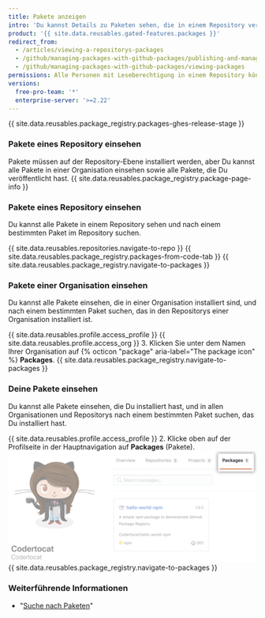 ```yaml
---
title: Pakete anzeigen
intro: 'Du kannst Details zu Paketen sehen, die in einem Repository veröffentlicht wurden, und die Ergebnisse nach Organisation oder Benutzer einschränken.'
product: '{{ site.data.reusables.gated-features.packages }}'
redirect_from:
  - /articles/viewing-a-repositorys-packages
  - /github/managing-packages-with-github-packages/publishing-and-managing-packages/viewing-a-repositorys-packages
  - /github/managing-packages-with-github-packages/viewing-packages
permissions: Alle Personen mit Leseberechtigung in einem Repository können die Pakete des Repository einsehen.
versions:
  free-pro-team: '*'
  enterprise-server: '>=2.22'
---
```


{{ site.data.reusables.package_registry.packages-ghes-release-stage }}

### Pakete eines Repository einsehen

Pakete müssen auf der Repository-Ebene installiert werden, aber Du kannst alle Pakete in einer Organisation einsehen sowie alle Pakete, die Du veröffentlicht hast. {{ site.data.reusables.package_registry.package-page-info }}

### Pakete eines Repository einsehen

Du kannst alle Pakete in einem Repository sehen und nach einem bestimmten Paket im Repository suchen.

{{ site.data.reusables.repositories.navigate-to-repo }}
{{ site.data.reusables.package_registry.packages-from-code-tab }}
{{ site.data.reusables.package_registry.navigate-to-packages }}

### Pakete einer Organisation einsehen

Du kannst alle Pakete einsehen, die in einer Organisation installiert sind, und nach einem bestimmten Paket suchen, das in den Repositorys einer Organisation installiert ist.

{{ site.data.reusables.profile.access_profile }}
{{ site.data.reusables.profile.access_org }}
3. Klicken Sie unter dem Namen Ihrer Organisation auf
{% octicon "package" aria-label="The package icon" %} **Packages**.
{{ site.data.reusables.package_registry.navigate-to-packages }}

### Deine Pakete einsehen

Du kannst alle Pakete einsehen, die Du installiert hast, und in allen Organisationen und Repositorys nach einem bestimmten Paket suchen, das Du installiert hast.

{{ site.data.reusables.profile.access_profile }}
2. Klicke oben auf der Profilseite in der Hauptnavigation auf **Packages** (Pakete). ![Registerkarte „Projects“ (Projekte)](/assets/images/help/package-registry/user-packages-tab.png)
{{ site.data.reusables.package_registry.navigate-to-packages }}

### Weiterführende Informationen

- "[Suche nach Paketen](/github/searching-for-information-on-github/searching-for-packages)"
